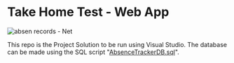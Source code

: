 # Take Home Test - Web App

![absen records - Net](https://github.com/user-attachments/assets/249fbf5a-7e79-4382-a85b-4775e63c199f)

This repo is the Project Solution to be run using Visual Studio.
The database can be made using the SQL script "[AbsenceTrackerDB.sql](AbsenceTrackerDB.sql)".
